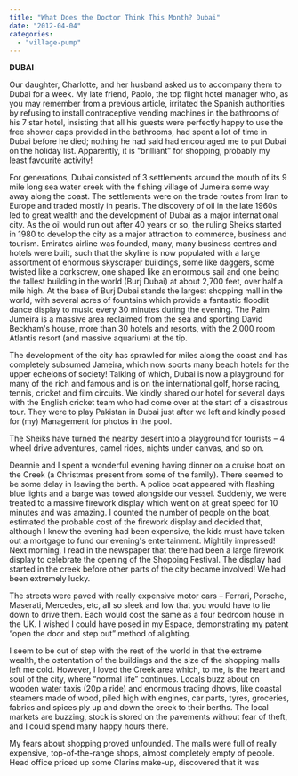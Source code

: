 ```yaml
---
title: "What Does the Doctor Think This Month? Dubai"
date: "2012-04-04"
categories: 
  - "village-pump"
---
```


**DUBAI**

Our daughter, Charlotte, and her husband asked us to accompany them to Dubai for a week. My late friend, Paolo, the top flight hotel manager who, as you may remember from a previous article, irritated the Spanish authorities by refusing to install contraceptive vending machines in the bathrooms of his 7 star hotel, insisting that all his guests were perfectly happy to use the free shower caps provided in the bathrooms, had spent a lot of time in Dubai before he died; nothing he had said had encouraged me to put Dubai on the holiday list. Apparently, it is “brilliant” for shopping, probably my least favourite activity!

For generations, Dubai consisted of 3 settlements around the mouth of its 9 mile long sea water creek with the fishing village of Jumeira some way away along the coast. The settlements were on the trade routes from Iran to Europe and traded mostly in pearls. The discovery of oil in the late 1960s led to great wealth and the development of Dubai as a major international city. As the oil would run out after 40 years or so, the ruling Sheiks started in 1980 to develop the city as a major attraction to commerce, business and tourism. Emirates airline was founded, many, many business centres and hotels were built, such that the skyline is now populated with a large assortment of enormous skyscraper buildings, some like daggers, some twisted like a corkscrew, one shaped like an enormous sail and one being the tallest building in the world (Burj Dubai) at about 2,700 feet, over half a mile high. At the base of Burj Dubai stands the largest shopping mall in the world, with several acres of fountains which provide a fantastic floodlit dance display to music every 30 minutes during the evening. The Palm Jumeira is a massive area reclaimed from the sea and sporting David Beckham's house, more than 30 hotels and resorts, with the 2,000 room Atlantis resort (and massive aquarium) at the tip.

The development of the city has sprawled for miles along the coast and has completely subsumed Jameira, which now sports many beach hotels for the upper echelons of society! Talking of which, Dubai is now a playground for many of the rich and famous and is on the international golf, horse racing, tennis, cricket and film circuits. We kindly shared our hotel for several days with the English cricket team who had come over at the start of a disastrous tour. They were to play Pakistan in Dubai just after we left and kindly posed for (my) Management for photos in the pool.

The Sheiks have turned the nearby desert into a playground for tourists – 4 wheel drive adventures, camel rides, nights under canvas, and so on.

Deannie and I spent a wonderful evening having dinner on a cruise boat on the Creek (a Christmas present from some of the family). There seemed to be some delay in leaving the berth. A police boat appeared with flashing blue lights and a barge was towed alongside our vessel. Suddenly, we were treated to a massive firework display which went on at great speed for 10 minutes and was amazing. I counted the number of people on the boat, estimated the probable cost of the firework display and decided that, although I knew the evening had been expensive, the kids must have taken out a mortgage to fund our evening's entertainment. Mightily impressed! Next morning, I read in the newspaper that there had been a large firework display to celebrate the opening of the Shopping Festival. The display had started in the creek before other parts of the city became involved! We had been extremely lucky.

The streets were paved with really expensive motor cars – Ferrari, Porsche, Maserati, Mercedes, etc, all so sleek and low that you would have to lie down to drive them. Each would cost the same as a four bedroom house in the UK. I wished I could have posed in my Espace, demonstrating my patent “open the door and step out” method of alighting.

I seem to be out of step with the rest of the world in that the extreme wealth, the ostentation of the buildings and the size of the shopping malls left me cold. However, I loved the Creek area which, to me, is the heart and soul of the city, where “normal life” continues. Locals buzz about on wooden water taxis (20p a ride) and enormous trading dhows, like coastal steamers made of wood, piled high with engines, car parts, tyres, groceries, fabrics and spices ply up and down the creek to their berths. The local markets are buzzing, stock is stored on the pavements without fear of theft, and I could spend many happy hours there.

My fears about shopping proved unfounded. The malls were full of really expensive, top-of-the-range shops, almost completely empty of people. Head office priced up some Clarins make-up, discovered that it was
